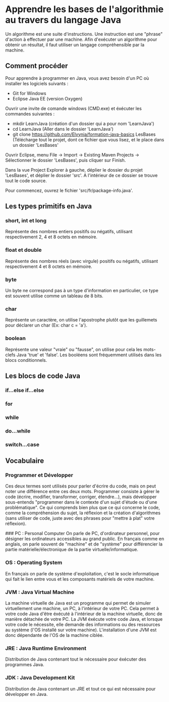 # Apprendre les bases de l'algorithmie au travers du langage Java

Un algorithme est une suite d'instructions. Une instruction est une "phrase" d'action à effectuer par une machine. Afin d'exécuter un algorithme pour obtenir un résultat, il faut utiliser un langage compréhensible par la machine.

## Comment procéder

Pour apprendre à programmer en Java, vous avez besoin d'un PC où installer les logiciels suivants :
  - Git for Windows
  - Eclipse Java EE (version Oxygen)
  
Ouvrir une invite de comande windows (CMD.exe) et éxécuter les commandes suivantes :
  - mkdir LearnJava (création d'un dossier qui a pour nom 'LearnJava')
  - cd LearnJava (Aller dans le dossier 'LearnJava')
  - git clone https://github.com/Elvynia/formation-java-basics LesBases (Télécharge tout le projet, dont ce fichier que vous lisez, et le place dans un dossier 'LesBases'

Ouvrir Eclipse, menu File -> Import -> Existing Maven Projects -> Sélectionner le dossier 'LesBases', puis cliquer sur Finish.

Dans la vue Project Explorer à gauche, déplier le dossier du projet 'LesBases', et déplier le dossier 'src'. A l'intérieur de ce dossier se trouve tout le code source.

Pour commencez, ouvrez le fichier 'src/fr/package-info.java'.

## Les types primitifs en Java

### short, int et long
Représente des nombres entiers positifs ou négatifs, utilisant respectivement 2, 4 et 8 octets en mémoire.

### float et double
Représente des nombres réels (avec virgule) positifs ou négatifs, utilisant respectivement 4 et 8 octets en mémoire.

### byte
Un byte ne correspond pas à un type d'information en particulier, ce type est souvent utilise comme un tableau de 8 bits.

### char
Représente un caractère, on utilise l'apostrophe plutôt que les guillemets pour déclarer un char (Ex: char c = 'a').

### boolean
Représente une valeur "vraie" ou "fausse", on utilise pour cela les mots-clefs Java 'true' et 'false'. Les booléens sont fréquemment utilisés dans les blocs conditionnels.

## Les blocs de code Java

### if...else if...else
### for
### while
### do...while
### switch...case

## Vocabulaire

### Programmer et Développer
Ces deux termes sont utilisés pour parler d'écrire du code, mais on peut noter une différence entre ces deux mots. Programmer consiste à gérer le code (écrire, modifier, transformer, corriger, étendre...), mais développer sous-entends "programmer dans le contexte d'un sujet d'étude ou d'une problématique". Ce qui comprends bien plus que ce qui concerne le code, comme la compréhension du sujet, la réflexion et la création d'algorithmes (sans utiliser de code, juste avec des phrases pour "mettre à plat" votre réflexion).

### PC : Personal Computer
On parle de PC, d'ordinateur personnel, pour désigner les ordinateurs accessibles au grand public. En français comme en anglais, on parle souvent de "machine" et de "système" pour différencier la partie matérielle/électronique de la partie virtuelle/informatique.

### OS : Operating System
En français on parle de système d'exploitation, c'est le socle informatique qui fait le lien entre vous et les composants matériels de votre machine.

### JVM : Java Virtual Machine
La machine virtuelle de Java est un programme qui permet de simuler virtuellement une machine, un PC, à l'intérieur de votre PC. Cela permet à votre code Java d'être éxécuté à l'intérieur de la machine virtuelle, donc de manière détachée de votre PC. La JVM éxécute votre code Java, et lorsque votre code le nécessite, elle demande des informations ou des ressources au système (l'OS installé sur votre machine). L'installation d'une JVM est donc dépendante de l'OS de la machine ciblée.

### JRE : Java Runtime Environment
Distribution de Java contenant tout le nécessaire pour éxécuter des programmes Java.

### JDK : Java Development Kit
Distribution de Java contenant un JRE et tout ce qui est nécessaire pour développer en Java.
